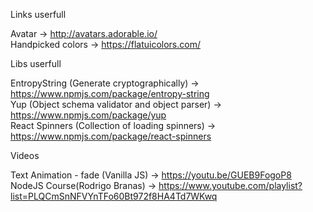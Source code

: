 Links userfull

Avatar -> http://avatars.adorable.io/
<br/>
Handpicked colors -> https://flatuicolors.com/


Libs userfull

EntropyString (Generate cryptographically) -> https://www.npmjs.com/package/entropy-string
<br/>
Yup (Object schema validator and object parser) -> https://www.npmjs.com/package/yup
<br/>
React Spinners (Collection of loading spinners) -> https://www.npmjs.com/package/react-spinners

Videos

Text Animation - fade (Vanilla JS) -> https://youtu.be/GUEB9FogoP8
<br/>
NodeJS Course(Rodrigo Branas) -> https://www.youtube.com/playlist?list=PLQCmSnNFVYnTFo60Bt972f8HA4Td7WKwq
